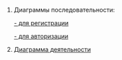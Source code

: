 1. Диаграммы последовательности:

     [- для регистрации](https://github.com/fpmi-tp2024/tpmp-rvn-lab5-flowers_team/blob/main/docs/registration.png)
 
     [- для авторизации](https://github.com/fpmi-tp2024/tpmp-rvn-lab5-flowers_team/blob/main/docs/authorization.png)

2. [Диаграмма деятельности](https://github.com/fpmi-tp2024/tpmp-rvn-lab5-flowers_team/blob/main/docs/order.png)


 
